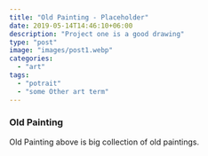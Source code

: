 ```yaml
---
title: "Old Painting - Placeholder"
date: 2019-05-14T14:46:10+06:00
description: "Project one is a good drawing"
type: "post"
image: "images/post1.webp"
categories: 
  - "art"
tags:
  - "potrait"
  - "some Other art term"
---
```


### Old Painting

Old Painting above is big collection of old paintings.
